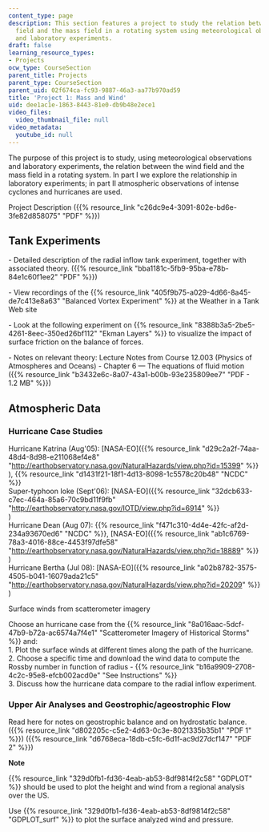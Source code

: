 ```yaml
---
content_type: page
description: This section features a project to study the relation between the wind
  field and the mass field in a rotating system using meteorological observations
  and laboratory experiments.
draft: false
learning_resource_types:
- Projects
ocw_type: CourseSection
parent_title: Projects
parent_type: CourseSection
parent_uid: 02f674ca-fc93-9887-46a3-aa77b970ad59
title: 'Project 1: Mass and Wind'
uid: dee1ac1e-1863-8443-81e0-db9b48e2ece1
video_files:
  video_thumbnail_file: null
video_metadata:
  youtube_id: null
---
```

The purpose of this project is to study, using meteorological observations and laboratory experiments, the relation between the wind field and the mass field in a rotating system. In part I we explore the relationship in laboratory experiments; in part II atmospheric observations of intense cyclones and hurricanes are used.

Project Description ({{% resource_link "c26dc9e4-3091-802e-bd6e-3fe82d858075" "PDF" %}})

## Tank Experiments

\- Detailed description of the radial inflow tank experiment, together with associated theory. ({{% resource_link "bba1181c-5fb9-95ba-e78b-84e1c60f1ee2" "PDF" %}})

\- View recordings of the {{% resource_link "405f9b75-a029-4d66-8a45-de7c413e8a63" "Balanced Vortex Experiment" %}} at the Weather in a Tank Web site

\- Look at the following experiment on {{% resource_link "8388b3a5-2be5-4261-8eec-350ed26bf112" "Ekman Layers" %}} to visualize the impact of surface friction on the balance of forces.

\- Notes on relevant theory: Lecture Notes from Course 12.003 (Physics of Atmospheres and Oceans) - Chapter 6 — The equations of fluid motion ({{% resource_link "b3432e6c-8a07-43a1-b00b-93e235809ee7" "PDF - 1.2 MB" %}})

## Atmospheric Data

### Hurricane Case Studies

Hurricane Katrina (Aug'05): \[NASA-EO\]({{% resource_link "d29c2a2f-74aa-48d4-8d98-e211068ef4e8" "http://earthobservatory.nasa.gov/NaturalHazards/view.php?id=15399" %}}  
), {{% resource_link "d1431f21-18f1-4d13-8098-1c5578c20b48" "NCDC" %}}   
Super-typhoon Ioke (Sept'06): \[NASA-EO\]({{% resource_link "32dcb633-c7ec-464a-85a6-70c9bd11f9fb" "http://earthobservatory.nasa.gov/IOTD/view.php?id=6914" %}}  
)  
Hurricane Dean (Aug 07): {{% resource_link "f471c310-4d4e-42fc-af2d-234a93670ed6" "NCDC" %}}, \[NASA-EO\]({{% resource_link "ab1c6769-78a3-4016-88ce-4453f97dfe58" "http://earthobservatory.nasa.gov/NaturalHazards/view.php?id=18889" %}}  
)   
Hurricane Bertha (Jul 08): \[NASA-EO\]({{% resource_link "a02b8782-3575-4505-b041-16079ada21c5" "http://earthobservatory.nasa.gov/NaturalHazards/view.php?id=20209" %}}  
)

Surface winds from scatterometer imagery

Choose an hurricane case from the {{% resource_link "8a016aac-5dcf-47b9-b72a-ac6574a7f4e1" "Scatterometer Imagery of Historical Storms" %}} and:   
1\. Plot the surface winds at different times along the path of the hurricane.   
2\. Choose a specific time and download the wind data to compute the Rossby number in function of radius - {{% resource_link "b16a9909-2708-4c2c-95e8-efcb002acd0e" "See Instructions" %}}   
3\. Discuss how the hurricane data compare to the radial inflow experiment.

### Upper Air Analyses and Geostrophic/ageostrophic Flow

Read here for notes on geostrophic balance and on hydrostatic balance. ({{% resource_link "d802205c-c5e2-4d63-0c3e-8021335b35b1" "PDF 1" %}}) ({{% resource_link "d6768eca-18db-c5fc-6d1f-ac9d27dcf147" "PDF 2" %}})

**Note**

{{% resource_link "329d0fb1-fd36-4eab-ab53-8df9814f2c58" "GDPLOT" %}} should be used to plot the height and wind from a regional analysis over the US.

Use {{% resource_link "329d0fb1-fd36-4eab-ab53-8df9814f2c58" "GDPLOT\_surf" %}} to plot the surface analyzed wind and pressure.